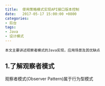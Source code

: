 ```yaml
---
title:  使用策略模式实现API接口版本控制
date:   2017-05-17 15:00:00 +0800
categories:
- 后台
tags:
- Java
- 设计模式
---
```




`本文主要讲述观察者模式的Java实现，应用场景及其优缺点`

## 1.了解观察者模式

观察者模式(Observer Pattern)属于行为型模式